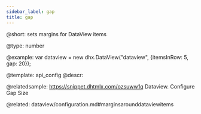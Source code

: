 ```yaml
---
sidebar_label: gap
title: gap
---          
```


@short: 
sets margins for DataView items




@type: number

@example: 
var dataview = new dhx.DataView("dataview", {itemsInRow: 5, gap: 20});


@template:	api_config
@descr: 

@relatedsample:
https://snippet.dhtmlx.com/ozsuww1q	Dataview. Configure Gap Size

@related:
dataview/configuration.md#marginsarounddataviewitems